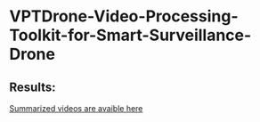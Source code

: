 # VPTDrone-Video-Processing-Toolkit-for-Smart-Surveillance-Drone

## Results:
 [Summarized videos are avaible here](https://iitgnacin-my.sharepoint.com/:f:/g/personal/dwip_dalal_iitgn_ac_in/Eo00H63fZF5PouI062AW3sYBIHzigMqiTgEm0q26x5VYXg?e=xxrJ77)
